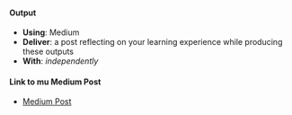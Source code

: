 #### Output
- **Using**: Medium
- **Deliver**: a post reflecting on your learning experience while producing these outputs
- **With**: *independently*

#### Link to mu Medium Post 
- [Medium Post](https://medium.com/@maximufkingzy/the-adventure-experience-so-far-andela-3c3f6ccbcfa1)